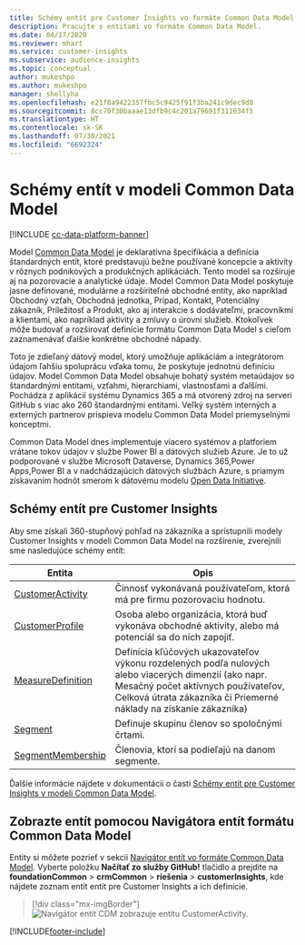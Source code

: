 ```yaml
---
title: Schémy entít pre Customer Insights vo formáte Common Data Model
description: Pracujte s entitami vo formáte Common Data Model.
ms.date: 04/17/2020
ms.reviewer: mhart
ms.service: customer-insights
ms.subservice: audience-insights
ms.topic: conceptual
author: mukeshpo
ms.author: mukeshpo
manager: shellyha
ms.openlocfilehash: e21f8a9422357fbc5c9425f91f3ba241c9dec9d8
ms.sourcegitcommit: 8cc70f30baaae13dfb9c4c201a79691f311634f5
ms.translationtype: HT
ms.contentlocale: sk-SK
ms.lasthandoff: 07/30/2021
ms.locfileid: "6692324"
---
```

# <a name="entity-schemas-in-common-data-model"></a>Schémy entít v modeli Common Data Model

[!INCLUDE [cc-data-platform-banner](../includes/cc-data-platform-banner.md)]

Model [Common Data Model](/common-data-model/) je deklaratívna špecifikácia a definícia štandardných entít, ktoré predstavujú bežne používané koncepcie a aktivity v rôznych podnikových a produkčných aplikáciách. Tento model sa rozširuje aj na pozorovacie a analytické údaje. Model Common Data Model poskytuje jasne definované, modulárne a rozšíriteľné obchodné entity, ako napríklad Obchodný vzťah, Obchodná jednotka, Prípad, Kontakt, Potenciálny zákazník, Príležitosť a Produkt, ako aj interakcie s dodávateľmi, pracovníkmi a klientami, ako napríklad aktivity a zmluvy o úrovni služieb. Ktokoľvek môže budovať a rozširovať definície formátu Common Data Model s cieľom zaznamenávať ďalšie konkrétne obchodné nápady.

Toto je zdieľaný dátový model, ktorý umožňuje aplikáciám a integrátorom údajom ľahšiu spoluprácu vďaka tomu, že poskytuje jednotnú definíciu údajov. Model Common Data Model obsahuje bohatý systém metaúdajov so štandardnými entitami, vzťahmi, hierarchiami, vlastnosťami a ďalšími. Pochádza z aplikácií systému Dynamics 365 a má otvorený zdroj na serveri GitHub s viac ako 260 štandardnými entitami. Veľký systém interných a externých partnerov prispieva modelu Common Data Model priemyselnými konceptmi.

Common Data Model dnes implementuje viacero systémov a platforiem vrátane tokov údajov v službe Power BI a dátových služieb Azure. Je to už podporované v službe Microsoft Dataverse, Dynamics 365,Power Apps,Power BI a v nadchádzajúcich dátových službách Azure, s priamym získavaním hodnôt smerom k dátovému modelu [Open Data Initiative](https://www.microsoft.com/open-data-initiative).

## <a name="customer-insights-entity-schemas"></a>Schémy entít pre Customer Insights

Aby sme získali 360-stupňový pohľad na zákazníka a sprístupnili modely Customer Insights v modeli Common Data Model na rozšírenie, zverejnili sme nasledujúce schémy entít:

| Entita | Opis |
|---------|---------|
|[CustomerActivity](/common-data-model/schema/core/applicationcommon/foundationcommon/crmcommon/solutions/customerinsights/customeractivity) | Činnosť vykonávaná používateľom, ktorá má pre firmu pozorovaciu hodnotu. |
|[CustomerProfile](/common-data-model/schema/core/applicationcommon/foundationcommon/crmcommon/solutions/customerinsights/customerprofile) | Osoba alebo organizácia, ktorá buď vykonáva obchodné aktivity, alebo má potenciál sa do nich zapojiť. |
|[MeasureDefinition](/common-data-model/schema/core/applicationcommon/foundationcommon/crmcommon/solutions/customerinsights/measuredefinition) | Definícia kľúčových ukazovateľov výkonu rozdelených podľa nulových alebo viacerých dimenzií (ako napr. Mesačný počet aktívnych používateľov, Celková útrata zákazníka či Priemerné náklady na získanie zákazníka) |
|[Segment](/common-data-model/schema/core/applicationcommon/foundationcommon/crmcommon/solutions/customerinsights/segment) | Definuje skupinu členov so spoločnými črtami. |
|[SegmentMembership](/common-data-model/schema/core/applicationcommon/foundationcommon/crmcommon/solutions/customerinsights/segmentmembership) | Členovia, ktorí sa podieľajú na danom segmente. |

Ďalšie informácie nájdete v dokumentácii o časti [Schémy entít pre Customer Insights v modeli Common Data Model](/common-data-model/schema/core/applicationcommon/foundationcommon/crmcommon/solutions/customerinsights/overview).

## <a name="view-entities-using-the-common-data-model-entity-navigator"></a>Zobrazte entít pomocou Navigátora entít formátu Common Data Model

Entity si môžete pozrieť v sekcii [Navigátor entít vo formáte Common Data Model](https://microsoft.github.io/CDM/). Vyberte položku **Načítať zo služby GitHub!** tlačidlo a prejdite na **foundationCommon** > **crmCommon** > **riešenia** > **customerInsights**, kde nájdete zoznam entít entít pre Customer Insights a ich definície.
> [!div class="mx-imgBorder"]
> ![Navigátor entít CDM zobrazuje entitu CustomerActivity.](media/CDM-entity-navigator.png "Navigátor entít CDM zobrazuje entitu CustomerActivity")


[!INCLUDE[footer-include](../includes/footer-banner.md)]